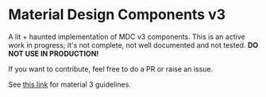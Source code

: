 # Material Design Components v3

A lit + haunted implementation of MDC v3 components. This is an active work in progress; it's not complete, not well documented and not tested. **DO NOT USE IN PRODUCTION!**

If you want to contribute, feel free to do a PR or raise an issue.

See [this link](https://m3.material.io/) for material 3 guidelines.
